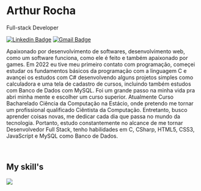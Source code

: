 # Arthur Rocha

Full-stack Developer

[![Linkedin Badge](https://img.shields.io/badge/-Arthur%20Rocha-986DFF?style=flat-square&logo=Linkedin&logoColor=white&link=https://www.linkedin.com/in/arthur-rocha-6b8b572b4/-b946131a5/)](https://www.linkedin.com/in/arthur-rocha-6b8b572b4/) 
[![Gmail Badge](https://img.shields.io/badge/-arthurrochadeveloper@gmail.com-986DFF?style=flat-square&logo=Gmail&logoColor=white&link=mailto:arthurrochadeveloper@gmail.com)](mailto:arthurrochadeveloper@gmail.com)


Apaixonado por desenvolvimento de softwares, desenvolvimento web, como um software funciona, como ele é feito e também apaixonado por games. Em 2022 eu tive meu primeiro contato com programação, começei estudar os fundamentos básicos da programação com a linguagem C e avançei os estudos com C# desenvolvendo alguns projetos simples como calculadora e uma tela de cadastro de cursos, incluindo também estudos com Banco de Dados com MySQL. Foi um grande passo na minha vida pra abri minha mente e escolher um curso superior. Atualmente Curso Bacharelado Ciência da Computação na Estácio, onde pretendo me tornar um profissional qualificado Ciêntista da Computação. Entretanto, busco aprender coisas novas, me dedicar cada dia que passa no mundo da tecnologia. Portanto, estudo constantemente no alcance de me tornar Desenvolvedor Full Stack, tenho habilidades em C, CSharp, HTML5, CSS3, JavaScript e MySQL como Banco de Dados.


<br />
<h2>My skill's</h2>
<p>
   <img src="https://simpleskill.icons.workers.dev/svg?i=javascript,react,html5,css3" />
</p>
<p>
 <!!--  <img src="https://api.iconify.design/skill-icons:nodejs-dark.svg" alt="" width="50" height="50"/> 
</p>

<br />
<div>
  <a href="https://github.com/arthurrochx">
</div>
